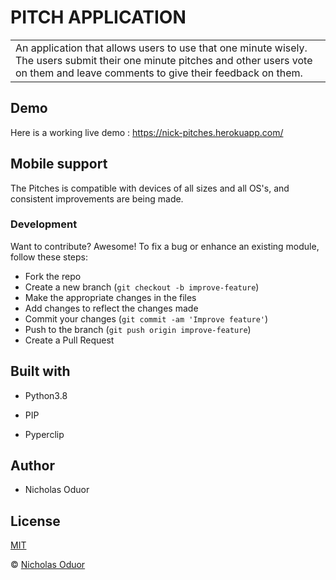 # PITCH APPLICATION

<table>
<tr>
<td>
An application that allows users to use that one minute wisely. The users submit their one minute pitches and other users vote on them and leave comments to give their feedback on them.
</td>
</tr>
</table>

## Demo
Here is a working live demo : https://nick-pitches.herokuapp.com/

## Mobile support
The Pitches is compatible with devices of all sizes and all OS's, and consistent improvements are being made.

### Development
Want to contribute? Awesome!
To fix a bug or enhance an existing module, follow these steps:
- Fork the repo
- Create a new branch (`git checkout -b improve-feature`)
- Make the appropriate changes in the files
- Add changes to reflect the changes made
- Commit your changes (`git commit -am 'Improve feature'`)
- Push to the branch (`git push origin improve-feature`)
- Create a Pull Request

## Built with
- Python3.8

 - PIP

 - Pyperclip

## Author
- Nicholas Oduor

## License 
[MIT](https://github.com/nicholas-oduor/Pitches/blob/master/LICENSE.md)

 © [Nicholas Oduor](https://github.com/nicholas-oduor/Pitches)